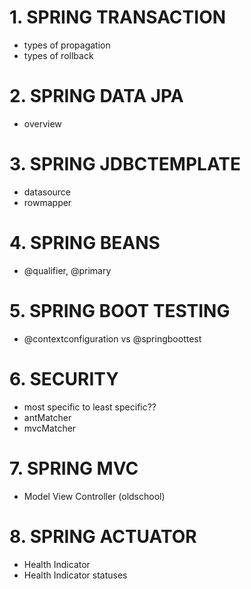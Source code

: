 # 1. SPRING TRANSACTION 
* types of propagation
* types of rollback

# 2. SPRING DATA JPA
* overview

# 3. SPRING JDBCTEMPLATE
* datasource
* rowmapper

# 4. SPRING BEANS
* @qualifier, @primary

# 5. SPRING BOOT TESTING
* @contextconfiguration vs @springboottest

# 6. SECURITY 
* most specific to least specific??
* antMatcher
* mvcMatcher

# 7. SPRING MVC
* Model View Controller (oldschool)

# 8. SPRING ACTUATOR
* Health Indicator
* Health Indicator statuses 